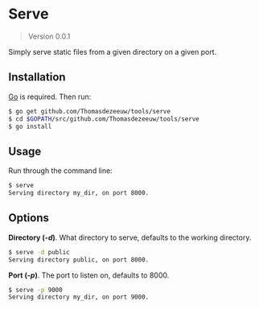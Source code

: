 # Serve

> Version 0.0.1

Simply serve static files from a given directory on a given port.

## Installation

[Go](http://golang.org/) is required. Then run:

```bash
$ go get github.com/Thomasdezeeuw/tools/serve
$ cd $GOPATH/src/github.com/Thomasdezeeuw/tools/serve
$ go install
```

## Usage

Run through the command line:

```bash
$ serve
Serving directory my_dir, on port 8000.
```

## Options

**Directory (*-d*)**. What directory to serve, defaults to the working directory.

```bash
$ serve -d public
Serving directory public, on port 8000.
```

**Port (*-p*)**. The port to listen on, defaults to 8000.

```bash
$ serve -p 9000
Serving directory my_dir, on port 9000.
```
